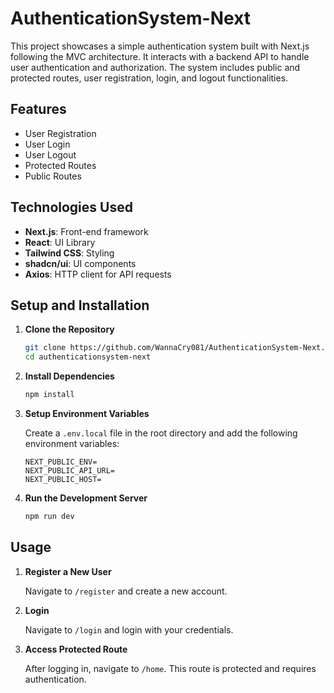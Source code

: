 # AuthenticationSystem-Next

This project showcases a simple authentication system built with Next.js following the MVC architecture. It interacts with a backend API to handle user authentication and authorization. The system includes public and protected routes, user registration, login, and logout functionalities.

## Features

- User Registration
- User Login
- User Logout
- Protected Routes
- Public Routes

## Technologies Used

- **Next.js**: Front-end framework
- **React**: UI Library
- **Tailwind CSS**: Styling
- **shadcn/ui**: UI components
- **Axios**: HTTP client for API requests

## Setup and Installation

1. **Clone the Repository**

    ```bash
    git clone https://github.com/WannaCry081/AuthenticationSystem-Next.git
    cd authenticationsystem-next
    ```

2. **Install Dependencies**

    ```bash
    npm install
    ```

3. **Setup Environment Variables**

    Create a `.env.local` file in the root directory and add the following environment variables:

    ```plaintext
    NEXT_PUBLIC_ENV=
    NEXT_PUBLIC_API_URL=
    NEXT_PUBLIC_HOST=
    ```

4. **Run the Development Server**

    ```bash
    npm run dev
    ```

## Usage

1. **Register a New User**

    Navigate to `/register` and create a new account.

2. **Login**

    Navigate to `/login` and login with your credentials.

3. **Access Protected Route**

    After logging in, navigate to `/home`. This route is protected and requires authentication.